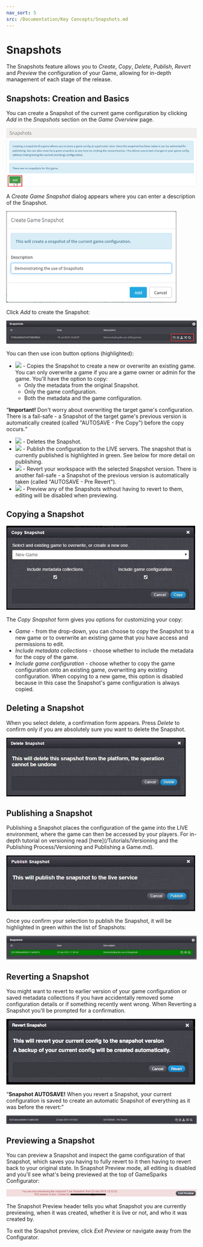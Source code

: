 ```yaml
---
nav_sort: 5
src: /Documentation/Key Concepts/Snapshots.md
---
```


# Snapshots

The Snapshots feature allows you to *Create*, *Copy*, *Delete*, *Publish*, *Revert* and *Preview* the configuration of your Game, allowing for in-depth management of each stage of the release.

## Snapshots: Creation and Basics

You can create a Snapshot of the current game configuration by clicking *Add* in the *Snapshots* section on the *Game Overview* page.

![](img/Snapshot/11.png)

A *Create Game Snapshot* dialog appears where you can enter a description of the Snapshot.

![](img/Snapshot/12.png)

Click *Add* to create the Snapshot:

![](img/Snapshot/9.png)

You can then use icon button options (highlighted):

  * ![](/img/fa/copy.png) - Copies the Snapshot to create a new or overwrite an existing game. You can only overwrite a game if you are a game owner or admin for the game. You'll have the option to copy:
    * Only the metadata from the original Snapshot.
    * Only the game configuration.
    * Both the metadata and the game configuration.

<q>**Important!** Don't worry about overwriting the target game's configuration. There is a fail-safe - a Snapshot of the target game's previous version is automatically created (called "AUTOSAVE - Pre Copy") before the copy occurs.</q>
  * ![](/img/fa/trash.png) - Deletes the Snapshot.
  * ![](/img/fa/upload.png) - Publish the configuration to the LIVE servers. The snapshot that is currently published is highlighted in green. See below for more detail on publishing.
  * ![](/img/fa/random.png) - Revert your workspace with the selected Snapshot version. There is another fail-safe - a Snapshot of the previous version is automatically taken (called "AUTOSAVE - Pre Revert").
  * ![](/img/fa/search.png) - Preview any of the Snapshots without having to revert to them, editing will be disabled when previewing.

## Copying a Snapshot

![](img/Snapshot/4.jpg)

The *Copy Snapshot* form gives you options for customizing your copy:

  * *Game* \- from the drop-down, you can choose to copy the Snapshot to a new game or to overwrite an existing game that you have access and permissions to edit.
  * *Include metadata collections* \- choose whether to include the metadata for the copy of the game.
  * *Include game configuration* \- choose whether to copy the game configuration onto an existing game, overwriting any existing configuration. When copying to a new game, this option is disabled because in this case the Snapshot's game configuration is always copied.

## Deleting a Snapshot

When you select delete, a confirmation form appears. Press *Delete* to confirm only if you are absolutely sure you want to delete the Snapshot.

![](img/Snapshot/5.jpg)

## Publishing a Snapshot

Publishing a Snapshot places the configuration of the game into the LIVE environment, where the game can then be accessed by your players. For in-depth tutorial on versioning read [here](/Tutorials/Versioning and the Publishing Process/Versioning and Publishing a Game.md).

![](img/Snapshot/6.jpg)

Once you confirm your selection to publish the Snapshot, it will be highlighted in green within the list of Snapshots:

![](img/Snapshot/7.jpg)

## Reverting a Snapshot

You might want to revert to earlier version of your game configuration or saved metadata collections if you have accidentally removed some configuration details or if something recently went wrong. When Reverting a Snapshot you'll be prompted for a confirmation.

![](img/Snapshot/8.png)

<q>**Snapshot AUTOSAVE!** When you revert a Snapshot, your current configuration is saved to create an automatic Snapshot of everything as it was before the revert:</q>

![](img/Snapshot/9.jpg)

## Previewing a Snapshot

You can preview a Snapshot and inspect the game configuration of that Snapshot, which saves you having to fully revert to it then having to revert back to your original state. In Snapshot Preview mode, all editing is disabled and you'll see what's being previewed at the top of GameSparks Configurator:

![](img/Snapshot/10.jpg)

The Snapshot Preview header tells you what Snapshot you are currently previewing, when it was created, whether it is live or not, and who it was created by.

To exit the Snapshot preview, click *Exit Preview* or navigate away from the Configurator.
